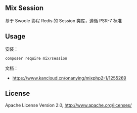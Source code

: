 ## Mix Session

基于 Swoole 协程 Redis 的 Session 类库，遵循 PSR-7 标准

## Usage

安装：

```
composer require mix/session
```

文档：

- https://www.kancloud.cn/onanying/mixphp2-1/1255269

## License

Apache License Version 2.0, http://www.apache.org/licenses/
